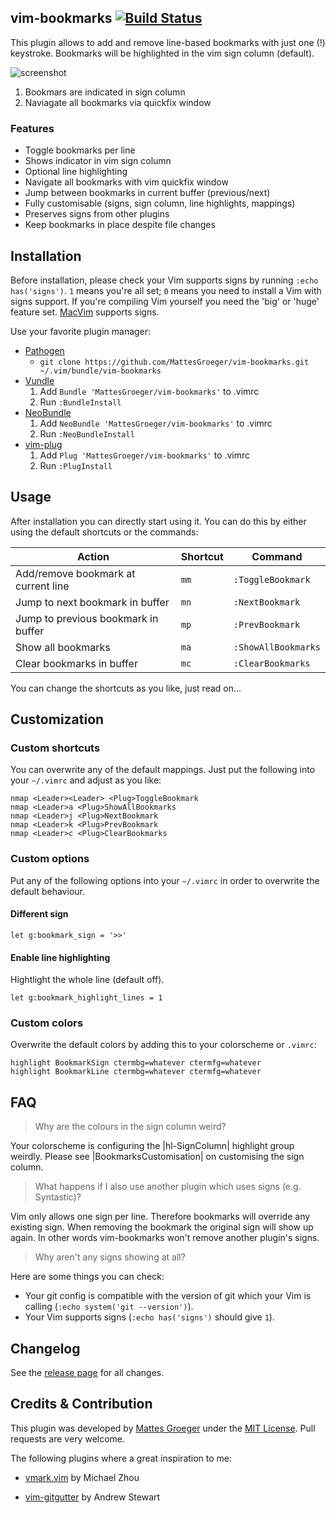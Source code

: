 ## vim-bookmarks [![Build Status](https://travis-ci.org/MattesGroeger/vim-bookmarks.svg)](https://travis-ci.org/MattesGroeger/vim-bookmarks)

This plugin allows to add and remove line-based bookmarks with just one (!) keystroke. Bookmarks will be highlighted in the vim sign column (default).

![screenshot](https://raw.github.com/MattesGroeger/vim-bookmarks/master/screenshot.png)

1. Bookmars are indicated in sign column
2. Naviagate all bookmarks via quickfix window

### Features

* Toggle bookmarks per line
* Shows indicator in vim sign column
* Optional line highlighting
* Navigate all bookmarks with vim quickfix window
* Jump between bookmarks in current buffer (previous/next)
* Fully customisable (signs, sign column, line highlights, mappings)
* Preserves signs from other plugins
* Keep bookmarks in place despite file changes

## Installation

Before installation, please check your Vim supports signs by running `:echo has('signs')`.  `1` means you're all set; `0` means you need to install a Vim with signs support. If you're compiling Vim yourself you need the 'big' or 'huge' feature set. [MacVim][] supports signs.

Use your favorite plugin manager:

* [Pathogen][]
  * `git clone https://github.com/MattesGroeger/vim-bookmarks.git ~/.vim/bundle/vim-bookmarks`
* [Vundle][]
  1. Add `Bundle 'MattesGroeger/vim-bookmarks'` to .vimrc
  2. Run `:BundleInstall`
* [NeoBundle][]
  1. Add `NeoBundle 'MattesGroeger/vim-bookmarks'` to .vimrc
  2. Run `:NeoBundleInstall`
* [vim-plug][vimplug]
  1. Add `Plug 'MattesGroeger/vim-bookmarks'` to .vimrc
  2. Run `:PlugInstall`

## Usage

After installation you can directly start using it. You can do this by either using the default shortcuts or the commands:

| Action                                          | Shortcut    | Command                |
|-------------------------------------------------|-------------|------------------------|
| Add/remove bookmark at current line             | `mm`        | `:ToggleBookmark`      |
| Jump to next bookmark in buffer                 | `mn`        | `:NextBookmark`        |
| Jump to previous bookmark in buffer             | `mp`        | `:PrevBookmark`        |
| Show all bookmarks                              | `ma`        | `:ShowAllBookmarks`    |
| Clear bookmarks in buffer                       | `mc`        | `:ClearBookmarks`      |

You can change the shortcuts as you like, just read on...

## Customization

### Custom shortcuts

You can overwrite any of the default mappings. Just put the following into your `~/.vimrc` and adjust as you like:

```
nmap <Leader><Leader> <Plug>ToggleBookmark
nmap <Leader>a <Plug>ShowAllBookmarks
nmap <Leader>j <Plug>NextBookmark
nmap <Leader>k <Plug>PrevBookmark
nmap <Leader>c <Plug>ClearBookmarks
```

### Custom options

Put any of the following options into your `~/.vimrc` in order to overwrite the default behaviour.

#### Different sign

```
let g:bookmark_sign = '>>'
```

#### Enable line highlighting

Hightlight the whole line (default off).

```
let g:bookmark_highlight_lines = 1
```

### Custom colors

Overwrite the default colors by adding this to your colorscheme or `.vimrc`:

```
highlight BookmarkSign ctermbg=whatever ctermfg=whatever
highlight BookmarkLine ctermbg=whatever ctermfg=whatever
```

## FAQ

> Why are the colours in the sign column weird?

Your colorscheme is configuring the |hl-SignColumn| highlight group weirdly. Please see |BookmarksCustomisation| on customising the sign column.

> What happens if I also use another plugin which uses signs (e.g. Syntastic)?

Vim only allows one sign per line. Therefore bookmarks will override any existing sign. When removing the bookmark the original sign will show up again. In other words vim-bookmarks won't remove another plugin's signs.

> Why aren't any signs showing at all?

Here are some things you can check:

* Your git config is compatible with the version of git which your Vim is calling (`:echo system('git --version')`).
* Your Vim supports signs (`:echo has('signs')` should give `1`).

## Changelog

See the [release page](https://github.com/MattesGroeger/vim-bookmarks/releases) for all changes.

## Credits & Contribution

This plugin was developed by [Mattes Groeger][blog] under the [MIT License][license]. Pull requests are very welcome.

The following plugins where a great inspiration to me:
* [vmark.vim][vmark] by Michael Zhou
* [vim-gitgutter][gitgutter] by Andrew Stewart


  [pathogen]: https://github.com/tpope/vim-pathogen
  [vundle]: https://github.com/gmarik/vundle
  [neobundle]: https://github.com/Shougo/neobundle.vim
  [vimplug]: https://github.com/MattesGroeger/vim-plug
  [macvim]: http://code.google.com/p/macvim/
  [license]: https://github.com/MattesGroeger/vim-bookmarks/blob/master/LICENSE.txt
  [blog]: http://blog.mattes-groeger.de
  [vmark]: http://www.vim.org/scripts/script.php?script_id=4076
  [gitgutter]: https://github.com/airblade/vim-gitgutter
